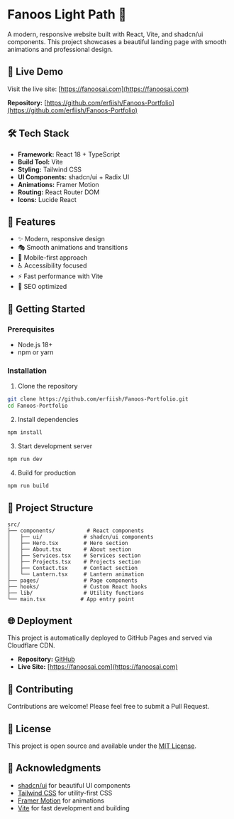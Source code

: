 # Fanoos Light Path 🌟

A modern, responsive website built with React, Vite, and shadcn/ui components. This project showcases a beautiful landing page with smooth animations and professional design.

## 🚀 Live Demo

Visit the live site: [https://fanoosai.com](https://fanoosai.com)

**Repository:** [https://github.com/erfiish/Fanoos-Portfolio](https://github.com/erfiish/Fanoos-Portfolio)

## 🛠️ Tech Stack

- **Framework:** React 18 + TypeScript
- **Build Tool:** Vite
- **Styling:** Tailwind CSS
- **UI Components:** shadcn/ui + Radix UI
- **Animations:** Framer Motion
- **Routing:** React Router DOM
- **Icons:** Lucide React

## 🎨 Features

- ✨ Modern, responsive design
- 🎭 Smooth animations and transitions
- 📱 Mobile-first approach
- ♿ Accessibility focused
- ⚡ Fast performance with Vite
- 🎯 SEO optimized

## 🚀 Getting Started

### Prerequisites
- Node.js 18+ 
- npm or yarn

### Installation

1. Clone the repository
```bash
git clone https://github.com/erfiish/Fanoos-Portfolio.git
cd Fanoos-Portfolio
```

2. Install dependencies
```bash
npm install
```

3. Start development server
```bash
npm run dev
```

4. Build for production
```bash
npm run build
```

## 📁 Project Structure

```
src/
├── components/          # React components
│   ├── ui/             # shadcn/ui components
│   ├── Hero.tsx        # Hero section
│   ├── About.tsx       # About section
│   ├── Services.tsx    # Services section
│   ├── Projects.tsx    # Projects section
│   ├── Contact.tsx     # Contact section
│   └── Lantern.tsx     # Lantern animation
├── pages/              # Page components
├── hooks/              # Custom React hooks
├── lib/                # Utility functions
└── main.tsx           # App entry point
```

## 🌐 Deployment

This project is automatically deployed to GitHub Pages and served via Cloudflare CDN.

- **Repository:** [GitHub](https://github.com/erfiish/Fanoos-Portfolio)
- **Live Site:** [https://fanoosai.com](https://fanoosai.com)

## 🤝 Contributing

Contributions are welcome! Please feel free to submit a Pull Request.

## 📄 License

This project is open source and available under the [MIT License](LICENSE).

## 🙏 Acknowledgments

- [shadcn/ui](https://ui.shadcn.com/) for beautiful UI components
- [Tailwind CSS](https://tailwindcss.com/) for utility-first CSS
- [Framer Motion](https://www.framer.com/motion/) for animations
- [Vite](https://vitejs.dev/) for fast development and building

